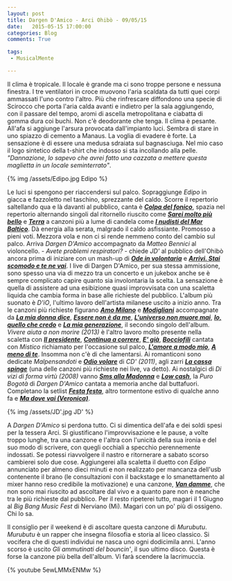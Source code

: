 ```yaml
---
layout: post
title: Dargen D'Amico - Arci Ohibò - 09/05/15
date:   2015-05-15 17:00:00
categories: Blog
comments: True

tags:
 - MusicalMente

---
```


Il clima è tropicale. Il locale è grande ma ci sono troppe persone e nessuna finestra. I tre ventilatori in croce muovono l'aria scaldata da tutti quei corpi ammassati l'uno contro l'altro. Più che rinfrescare diffondono una specie di Scirocco che porta l'aria calda avanti e indietro per la sala aggiungendo, con il passare del tempo, aromi di ascella metropolitana e ciabatta di gomma dura coi buchi. Non c'è deodorante che tenga. Il clima è pesante. All'afa si aggiunge l'arsura provocata dall'impianto luci. Sembra di stare in uno spiazzo di cemento a Manaus. La voglia di evadere è forte. La sensazione è di essere una medusa sdraiata sul bagnasciuga. Nel mio caso il logo sintetico della t-shirt che indosso si sta incollando alla pelle. *"Dannazione, lo sapevo che avrei fatto una cazzata a mettere questa maglietta in un locale seminterrato"*.

{% img /assets/Edipo.jpg Edipo %}

Le luci si spengono per riaccendersi sul palco. Sopraggiunge *Edipo* in giacca e fazzoletto nel taschino, sprezzante del caldo. Scorre il repertorio saltellando qua e là davanti al pubblico, canta è **[*Colpa del fonico*](https://youtu.be/ncb2OiCGqlc)**, spazia nel repertorio alternando singoli dal ritornello riuscito come **[*Sarei molto più bello*](https://youtu.be/m0XJianXNPU)** e **[*Terra*](https://youtu.be/iWFnuxPAgLM)** a canzoni più a lume di candela come **[*I nudisti del Mar Baltico*](https://youtu.be/jRgAMOEUWlw)**. Dà energia alla serata, malgrado il caldo asfissiante. Promosso a pieni voti.
Mezzora vola e non ci si rende nemmeno conto del cambio sul palco. Arriva *Dargen D'Amico* accompagnato da *Matteo Bennici* al violoncello. 
*- Avete problemi respiratori? -* chiede *JD'* al pubblico dell'Ohibò ancora prima di iniziare con un mash-up di **[*Ode in volontaria*](https://www.youtube.com/watch?v=HS3CN5uJtL4)** e **[*Arrivi. Stai scomodo e te ne vai*](https://www.youtube.com/watch?v=LDhT0kHO-NM)**. I live di Dargen D'Amico, per sua stessa ammissione, sono spesso una via di mezzo tra un concerto e un jukebox anche se è sempre complicato capire quanto sia involontaria la scelta. La sensazione è quella di assistere ad una esibizione quasi improvvisata con una scaletta liquida che cambia forma in base alle richieste del pubblico. 
L'album più suonato è *D'iO*, l'ultimo lavoro dell'artista milanese uscito a inizio anno. Tra le canzoni più richieste figurano **[*Amo Milano*](https://youtu.be/a3Vp432vm8Q)** e **[*Modigliani*](https://youtu.be/vH1OxKR_Hvo)** accompagnate da **[*La mia donna dice*](https://youtu.be/UVctuGcw3H4)**, 
**[*Essere non è da me*](https://youtu.be/16eodsUD6-4)**, **[*L'universo non muore mai*](https://youtu.be/0VivA-ftwVk)**, 
**[*Io, quello che credo*](https://www.youtube.com/watch?v=0xKtyQIir0M)** e **[*La mia generazione*](https://youtu.be/bM-oI-xkYLw)**, il secondo singolo dell'album. *Vivere aiuta a non morire (2013)* è l'altro lavoro molto presente nella scaletta con **[*Il presidente*](https://www.youtube.com/watch?v=CPstOANlxTA)**, **[*Continua a correre*](https://www.youtube.com/watch?v=Rv1FnbSAduI)**, **[*E' già*](https://www.youtube.com/watch?v=0h4_sHzZKHs)**, **[*Bocciofili*](https://www.youtube.com/watch?v=Sk51TwpUtb4)** cantata con *Mistico* richiamato per l'occasione sul palco, **[*L'amore a modo mio*](https://www.youtube.com/watch?v=dNAf2n0VGqU)**, **[*A meno di te*](https://www.youtube.com/watch?v=HcMPanlAMik)**. Insomma non c'è di che lamentarsi. Ai romanticoni sono dedicate *Malpensandoti* e **[*Odio volare*](https://www.youtube.com/watch?v=i5ccZCwxLcA)** di *CD' (2011)*, agli zarri **[*La cassa spinge*](https://www.youtube.com/watch?v=mpJ0PtRIrZY)** (una delle canzoni più richieste nei live, va detto). Ai nostalgici di *Di vizi di forma virtù (2008)* vanno **[*Sms alla Madonna*](https://www.youtube.com/watch?v=7oYJGmhYraM)** e **[*Low cash*](https://www.youtube.com/watch?v=kpvkM_hG5nw)**, la *Puro Bogotà* di *Dargen D'Amico* cantata a memoria anche dal buttafuori. Completano la setlist **[*Festa festa*](https://www.youtube.com/watch?v=d5NTPDG7Js0)**, altro tormentone estivo di qualche anno fa e **[*Ma dove vai (Veronica)*](https://www.youtube.com/watch?v=niy3tg1p-7c)**. 

{% img /assets/JD'.jpg JD' %}

A *Dargen D'Amico* si perdona tutto. Ci si dimentica dell'afa e dei soldi spesi per la tessera Arci. Si giustificano l'improvvisazione e le pause, a volte troppo lunghe, tra una canzone e l'altra con l'unicità della sua ironia e del suo modo di scrivere, con quegli occhiali a specchio perennemente indossati. Se potessi riavvolgere il nastro e ritornerare a sabato scorso cambierei solo due cose. Aggiungerei alla scaletta il duetto con *Edipo* annunciato per almeno dieci minuti e non realizzato per mancanza dell'usb contenente il brano (le consultazioni con il backstage e lo smanettamento al mixer hanno reso credibile la motivazione) e una canzone, **[*Van damme*](https://www.youtube.com/watch?v=OKPMZ8rIY-M)**, che non sono mai riuscito ad ascoltare dal vivo e a quanto pare non è neanche tra le più richieste dal pubblico. Per il resto ripeterei tutto, magari il 1 Giugno al *Big Bang Music Fest* di Nerviano (Mi). Magari con un po' più di ossigeno. Chi lo sa.

Il consiglio per il weekend è di ascoltare questa canzone di *Murubutu*. *Murubutu* è un rapper che insegna filosofia e storia al liceo classico. Si vocifera che di questi individui ne nasca uno ogni dodicimila anni. L'anno scorso è uscito *Gli ammutinati del bouncin'*, il suo ultimo disco. Questa è forse la canzone più bella dell'album. Vi farà scendere la lacrimuccia. 

{% youtube 5ewLMMxENMw %} 



